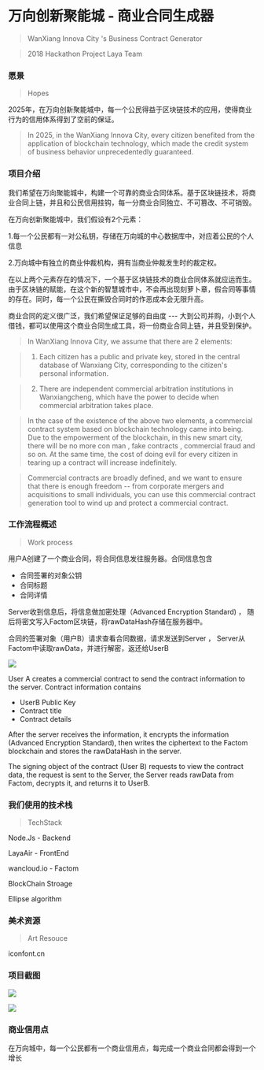 # 万向创新聚能城 - 商业合同生成器

>  WanXiang Innova City 's Business Contract Generator

>  2018 Hackathon Project Laya Team 



### 愿景

> Hopes

2025年，在万向创新聚能城中，每一个公民得益于区块链技术的应用，使得商业行为的信用体系得到了空前的保证。

> In 2025, in the WanXiang Innova City, every citizen benefited from the application of blockchain technology, which made the credit system of business behavior unprecedentedly guaranteed.


### 项目介绍

我们希望在万向聚能城中，构建一个可靠的商业合同体系。基于区块链技术，将商业合同上链，并且和公民信用挂钩，每一分商业合同独立、不可篡改、不可销毁。

在万向创新聚能城中，我们假设有2个元素：

1.每一个公民都有一对公私钥，存储在万向城的中心数据库中，对应着公民的个人信息

2.万向城中有独立的商业仲裁机构，拥有当商业仲裁发生时的裁定权。

在以上两个元素存在的情况下，一个基于区块链技术的商业合同体系就应运而生。由于区块链的赋能，在这个新的智慧城市中，不会再出现刻萝卜章，假合同等事情的存在。同时，每一个公民在撕毁合同时的作恶成本会无限升高。

商业合同的定义很广泛，我们希望保证足够的自由度 --- 大到公司并购，小到个人借钱，都可以使用这个商业合同生成工具，将一份商业合同上链，并且受到保护。

> In WanXiang Innova City, we assume that there are 2 elements:

> 1. Each citizen has a public and private key, stored in the central database of Wanxiang City, corresponding to the citizen's personal information.

> 2. There are independent commercial arbitration institutions in Wanxiangcheng, which have the power to decide when commercial arbitration takes place.

> In the case of the existence of the above two elements, a commercial contract system based on blockchain technology came into being. Due to the empowerment of the blockchain, in this new smart city, there will be no more con man , fake contracts , commercial fraud and so on. At the same time, the cost of doing evil for every citizen in tearing up a contract will increase indefinitely.

> Commercial contracts are broadly defined, and we want to ensure that there is enough freedom -- from corporate mergers and acquisitions to small individuals, you can use this commercial contract generation tool to wind up and protect a commercial contract.


### 工作流程概述

> Work process


用户A创建了一个商业合同，将合同信息发往服务器。合同信息包含

* 合同签署的对象公钥
* 合同标题
* 合同详情

Server收到信息后，将信息做加密处理（Advanced Encryption Standard) ， 随后将密文写入Factom区块链，将rawDataHash存储在服务器中。

合同的签署对象（用户B）请求查看合同数据，请求发送到Server ， Server从 Factom中读取rawData，并进行解密，返还给UserB

![](http://palu6iv0v.bkt.clouddn.com/UC20180908_235114.png)


User A creates a commercial contract to send the contract information to the server. Contract information contains

* UserB Public Key
* Contract title
* Contract details

After the server receives the information, it encrypts the information (Advanced Encryption Standard), then writes the ciphertext to the Factom blockchain and stores the rawDataHash in the server.

The signing object of the contract (User B) requests to view the contract data, the request is sent to the Server, the Server reads rawData from Factom, decrypts it, and returns it to UserB.



### 我们使用的技术栈

>TechStack

Node.Js - Backend

LayaAir - FrontEnd

wancloud.io -  Factom

BlockChain Stroage

Ellipse algorithm

### 美术资源

> Art Resouce

iconfont.cn



### 项目截图

![](http://palu6iv0v.bkt.clouddn.com/UC20180908_172547.png)

![](http://palu6iv0v.bkt.clouddn.com/UC20180908_182542.png)



### 商业信用点

在万向城中，每一个公民都有一个商业信用点，每完成一个商业合同都会得到一个增长